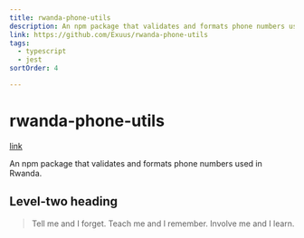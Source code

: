```yaml
---
title: rwanda-phone-utils
description: An npm package that validates and formats phone numbers used in Rwanda.
link: https://github.com/Exuus/rwanda-phone-utils
tags:
  - typescript
  - jest
sortOrder: 4

---
```


# rwanda-phone-utils

 [link](https://github.com/Exuus/rwanda-phone-utils)

An npm package that validates and formats phone numbers used in Rwanda.


## Level-two heading

> Tell me and I forget. Teach me and I remember. Involve me and I learn.
